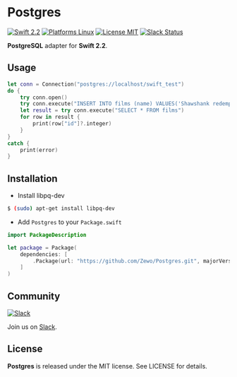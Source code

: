 Postgres
========

[![Swift 2.2](https://img.shields.io/badge/Swift-2.2-orange.svg?style=flat)](https://swift.org)
[![Platforms Linux](https://img.shields.io/badge/Platforms-Linux-lightgray.svg?style=flat)](https://swift.org/download/#linux)
[![License MIT](https://img.shields.io/badge/License-MIT-blue.svg?style=flat)](https://tldrlegal.com/license/mit-license)
[![Slack Status](http://slack.zewo.io/badge.svg)](http://slack.zewo.io)

**PostgreSQL** adapter for **Swift 2.2**.

## Usage

```swift
let conn = Connection("postgres://localhost/swift_test")
do {
	try conn.open()
	try conn.execute("INSERT INTO films (name) VALUES('Shawshank redemption')")
	let result = try conn.execute("SELECT * FROM films")
	for row in result {
        print(row["id"]?.integer)
    }
}
catch {
	print(error)
}
```

## Installation

- Install libpq-dev

```bash
$ (sudo) apt-get install libpq-dev
```

- Add `Postgres` to your `Package.swift`

```swift
import PackageDescription

let package = Package(
	dependencies: [
		.Package(url: "https://github.com/Zewo/Postgres.git", majorVersion: 0)
	]
)

```

## Community

[![Slack](http://s13.postimg.org/ybwy92ktf/Slack.png)](http://slack.zewo.io)

Join us on [Slack](http://slack.zewo.io).

License
-------

**Postgres** is released under the MIT license. See LICENSE for details.